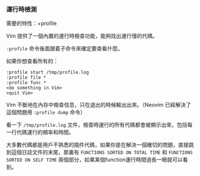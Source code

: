 ### 運行時檢測

需要的特性：+profile

Vim 提供了一個內置的運行時檢查功能，能夠找出運行慢的代碼。

```:profile``` 命令後面跟着子命令來確定要查看什麼。

如果你想查看所有的：

```Vim
:profile start /tmp/profile.log
:profile file *
:profile func *
<do something in Vim>
<quit Vim>
```

Vim 不斷地在內存中檢查信息，只在退出的時候輸出出來。（Neovim 已經解決了這個問題用 ```:profile dump``` 命令）

看一下 ```/tmp/profile.log``` 文件，檢查時運行的所有代碼都會被顯示出來，包括每一行代碼運行的頻率和時間。

大多數代碼都是用戶不熟悉的插件代碼，如果你是在解決一個確切的問題，直接跳到這個日誌文件的末尾，那裏有 ```FUNCTIONS SORTED ON TOTAL TIME``` 和 ```FUNCTIONS SORTED ON SELF TIME``` 兩個部分，如果某個function運行時間過長一眼就可以看到。